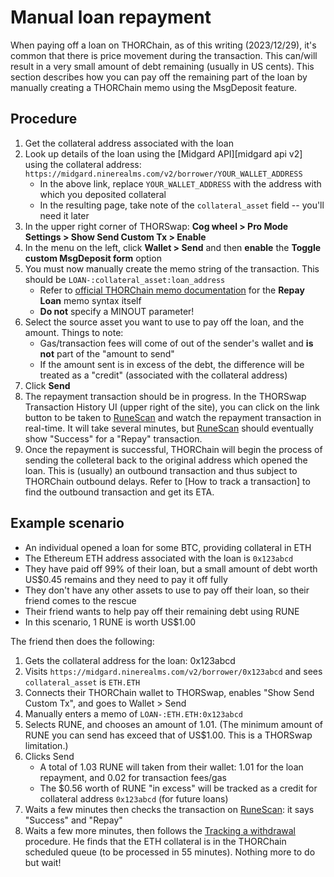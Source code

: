 # Manual loan repayment

When paying off a loan on THORChain, as of this writing (2023/12/29), it's common that there is price movement during the transaction.  This can/will result in a very small amount of debt remaining (usually in US cents).  This section describes how you can pay off the remaining part of the loan by manually creating a THORChain memo using the MsgDeposit feature.

## Procedure

1. Get the collateral address associated with the loan
1. Look up details of the loan using the [Midgard API][midgard api v2] using the collateral address: `https://midgard.ninerealms.com/v2/borrower/YOUR_WALLET_ADDRESS`
   - In the above link, replace `YOUR_WALLET_ADDRESS` with the address with which you deposited collateral
   - In the resulting page, take note of the `collateral_asset` field -- you'll need it later
1. In the upper right corner of THORSwap: **Cog wheel > Pro Mode Settings > Show Send Custom Tx > Enable**
1. In the menu on the left, click **Wallet > Send** and then **enable** the **Toggle custom MsgDeposit form** option
1. You must now manually create the memo string of the transaction.  This should be `LOAN-:collateral_asset:loan_address`
   - Refer to [official THORChain memo documentation][1] for the **Repay Loan** memo syntax itself
   - **Do not** specify a MINOUT parameter!
1. Select the source asset you want to use to pay off the loan, and the amount.  Things to note:
   - Gas/transaction fees will come of out of the sender's wallet and **is not** part of the "amount to send"
   - If the amount sent is in excess of the debt, the difference will be treated as a "credit" (associated with the collateral address)
1. Click **Send**
1. The repayment transaction should be in progress.  In the THORSwap Transaction History UI (upper right of the site), you can click on the link button to be taken to [RuneScan] and watch the repayment transaction in real-time.  It will take several minutes, but [RuneScan] should eventually show "Success" for a "Repay" transaction.
1. Once the repayment is successful, THORChain will begin the process of sending the colleteral back to the original address which opened the loan.  This is (usually) an outbound transaction and thus subject to THORChain outbound delays.  Refer to [How to track a transaction] to find the outbound transaction and get its ETA.

## Example scenario

- An individual opened a loan for some BTC, providing collateral in ETH
- The Ethereum ETH address associated with the loan is `0x123abcd`
- They have paid off 99% of their loan, but a small amount of debt worth US$0.45 remains and they need to pay it off fully
- They don't have any other assets to use to pay off their loan, so their friend comes to the rescue
- Their friend wants to help pay off their remaining debt using RUNE
- In this scenario, 1 RUNE is worth US$1.00

The friend then does the following:

1. Gets the collateral address for the loan: 0x123abcd
1. Visits `https://midgard.ninerealms.com/v2/borrower/0x123abcd` and sees `collateral_asset` is `ETH.ETH`
1. Connects their THORChain wallet to THORSwap, enables "Show Send Custom Tx", and goes to Wallet > Send
1. Manually enters a memo of `LOAN-:ETH.ETH:0x123abcd`
1. Selects RUNE, and chooses an amount of 1.01.  (The minimum amount of RUNE you can send has exceed that of US$1.00.  This is a THORSwap limitation.)
1. Clicks Send
   - A total of 1.03 RUNE will taken from their wallet: 1.01 for the loan repayment, and 0.02 for transaction fees/gas
   - The $0.56 worth of RUNE "in excess" will be tracked as a credit for collateral address `0x123abcd` (for future loans)
1. Waits a few minutes then checks the transaction on [RuneScan]: it says "Success" and "Repay"
1. Waits a few more minutes, then follows the [Tracking a withdrawal](tracking-a-withdrawal.md) procedure.  He finds that the ETH collateral is in the THORChain scheduled queue (to be processed in 55 minutes).  Nothing more to do but wait!

[1]: https://dev.thorchain.org/concepts/memos.html#repay-loan
[RuneScan]: https://runescan.io/
